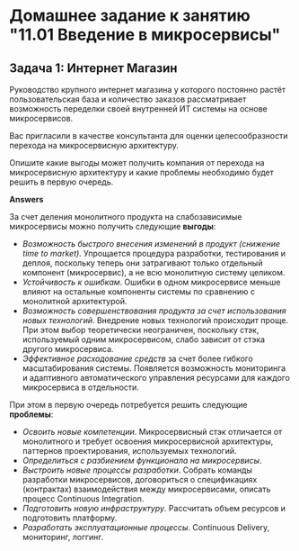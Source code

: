 # Домашнее задание к занятию "11.01 Введение в микросервисы"

## Задача 1: Интернет Магазин

Руководство крупного интернет магазина у которого постоянно растёт пользовательская база и количество заказов рассматривает возможность переделки своей внутренней ИТ системы на основе микросервисов. 

Вас пригласили в качестве консультанта для оценки целесообразности перехода на микросервисную архитектуру. 

Опишите какие выгоды может получить компания от перехода на микросервисную архитектуру и какие проблемы необходимо будет решить в первую очередь.

**Answers**

За счет деления монолитного продукта на слабозависимые микросервисы можно получить следующие __выгоды__:

- _Возможность быстрого внесения изменений в продукт (снижение time to market)_. Упрощается процедура разработки, тестирования и деплоя, поскольку теперь они затрагивают только отдельный компонент (микросервис), а не всю монолитную систему целиком. 
- _Устойчивость к ошибкам_. Ошибки в одном микросервисе меньше влияют на остальные компоненты системы по сравнению с монолитной архитектурой.
- _Возможность совершенствования продукта за счет использования новых технологий_. Внедрение новых технологий происходит проще. При этом выбор теоретически неограничен, поскольку стэк, используемый одним микросервисом, слабо зависит от стэка другого микросервиса.
- _Эффективное расходование средств_ за счет более гибкого масштабирования системы. Появляется возможность мониторинга и адаптивного автоматического управления ресурсами для каждого микросервиса в отдельности. 

При этом в первую очередь потребуется решить следующие __проблемы__:

- _Освоить новые компетенции_. Микросервисный стэк отличается от монолитного и требует освоения микросервисной архитектуры, паттернов проектирования, используемых технологий.
- _Определиться с разбиением функционала на микросервисы_.
- _Выстроить новые процессы разработки_. Собрать команды разработки микросервисов, договориться о спецификациях (контрактах) взаимодействия между микросервисами, описать процесс Continuous Integration.
- _Подготовить новую инфраструктуру_. Рассчитать объем ресурсов и подготовить платформу.
- _Разработать эксплуатационные процессы_. Continuous Delivery, мониторинг, логгинг.